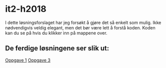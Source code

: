 # it2-h2018
I dette løsningsforslaget har jeg forsøkt å gjøre det så enkelt som mulig. Ikke nødvendigvis veldig elegant, men det bør være lett å forstå koden. Koden kan du se på hvis du klikker inn på mappene over.

## De ferdige løsningene ser slik ut:
[Oppgave 1](https://gloer.github.io/it2-h2018/oppgave-1/)
[Oppgave 3](https://gloer.github.io/it2-h2018/oppgave-3/)

